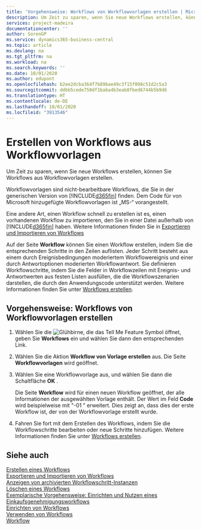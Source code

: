 ```yaml
---
title: 'Vorgehensweise: Workflows von Workflowvorlagen erstellen | Microsoft Docs'
description: Um Zeit zu sparen, wenn Sie neue Workflows erstellen, können Sie Workflows aus Workflowvorlagen erstellen.
services: project-madeira
documentationcenter: ''
author: SorenGP
ms.service: dynamics365-business-central
ms.topic: article
ms.devlang: na
ms.tgt_pltfrm: na
ms.workload: na
ms.search.keywords: ''
ms.date: 10/01/2020
ms.author: edupont
ms.openlocfilehash: b2ee2dcba364f7b89bae49c3f15f098c51d2c5a3
ms.sourcegitcommit: ddbb5cede750df1baba4b3eab8fbed6744b5b9d6
ms.translationtype: HT
ms.contentlocale: de-DE
ms.lasthandoff: 10/01/2020
ms.locfileid: "3913546"
---
```

# <a name="create-workflows-from-workflow-templates"></a>Erstellen von Workflows aus Workflowvorlagen
Um Zeit zu sparen, wenn Sie neue Workflows erstellen, können Sie Workflows aus Workflowvorlagen erstellen.  

 Workflowvorlagen sind nicht-bearbeitbare Workflows, die Sie in der generischen Version von [!INCLUDE[d365fin](includes/d365fin_md.md)] finden. Dem Code für von Microsoft hinzugefügte Workflowvorlagen ist „MS-“ vorangestellt.  

 Eine andere Art, einen Workflow schnell zu erstellen ist es, einen vorhandenen Workflow zu importieren, den Sie in einer Datei außerhalb von [!INCLUDE[d365fin](includes/d365fin_md.md)] haben. Weitere Informationen finden Sie in [Exportieren und Importieren von Workflows](across-how-to-export-and-import-workflows.md)  

Auf der Seite **Workflow** können Sie einen Workflow erstellen, indem Sie die entsprechenden Schritte in den Zeilen auflisten. Jeder Schritt besteht aus einem durch Ereignisbedingungen moderiertem Workflowereignis und einer durch Antwortoptionen moderierten Workflowantwort. Sie definieren Workflowschritte, indem Sie die Felder in Workflowzeilen mit Ereignis- und Antwortwerten aus festen Listen ausfüllen, die die Workflowszenarien darstellen, die durch den Anwendungscode unterstützt werden. Weitere Informationen finden Sie unter [Workflows erstellen](across-how-to-create-workflows.md).  

## <a name="to-create-a-workflow-from-workflow-template"></a>Vorgehensweise: Workflows von Workflowvorlagen erstellen  
1.  Wählen Sie die ![Glühbirne, die das Tell Me Feature](media/ui-search/search_small.png "Was möchten Sie tun?") Symbol öffnet, geben Sie **Workflows** ein und wählen Sie dann den entsprechenden Link.  
2.  Wählen Sie die Aktion **Workflow von Vorlage erstellen** aus. Die Seite **Workflowvorlagen** wird geöffnet.  
3.  Wählen Sie eine Workflowvorlage aus, und wählen Sie dann die Schaltfläche **OK** .  

     Die Seite **Workflow** wird für einen neuen Workflow geöffnet, der alle Informationen der ausgewählten Vorlage enthält. Der Wert im Feld **Code** wird beispielweise mit "-01 " erweitert. Dies zeigt an, dass dies der erste Workflow ist, der von der Workflowvorlage erstellt wurde.  
4.  Fahren Sie fort mit dem Erstellen des Workflows, indem Sie die Workflowschritte bearbeiten oder neue Schritte hinzufügen. Weitere Informationen finden Sie unter [Workflows erstellen](across-how-to-create-workflows.md).  

## <a name="see-also"></a>Siehe auch  
 [Erstellen eines Workflows](across-how-to-create-workflows.md)   
 [Exportieren und Importieren von Workflows](across-how-to-export-and-import-workflows.md)   
 [Anzeigen von archivierten Workflowschritt-Instanzen](across-how-to-view-archived-workflow-step-instances.md)   
 [Löschen eines Workflows](across-how-to-delete-workflows.md)   
 [Exemplarische Vorgehensweise: Einrichten und Nutzen eines Einkaufsgenehmigungsworkflows](walkthrough-setting-up-and-using-a-purchase-approval-workflow.md)   
 [Einrichten von Workflows](across-set-up-workflows.md)   
 [Verwenden von Workflows](across-use-workflows.md)   
 [Workflow](across-workflow.md)   

